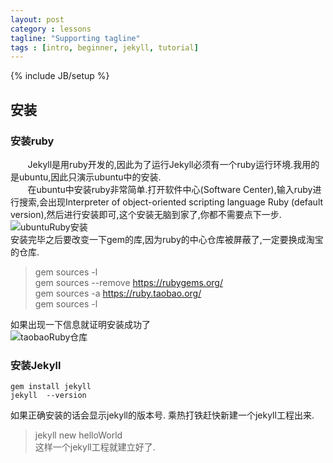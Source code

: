 ```yaml
---
layout: post
category : lessons
tagline: "Supporting tagline"
tags : [intro, beginner, jekyll, tutorial]
---
```

{% include JB/setup %}

## 安装
### 安装ruby
&#160; &#160; &#160; &#160;Jekyll是用ruby开发的,因此为了运行Jekyll必须有一个ruby运行环境.我用的是ubuntu,因此只演示ubuntu中的安装.  
&#160; &#160; &#160; &#160;在ubuntu中安装ruby非常简单.打开软件中心(Software Center),输入ruby进行搜索,会出现Interpreter of object-oriented scripting language Ruby (default version),然后进行安装即可,这个安装无脑到家了,你都不需要点下一步.  
![ubuntuRuby安装]({{site.url}}/assets/img/rubyEnv.png)  
安装完毕之后要改变一下gem的库,因为ruby的中心仓库被屏蔽了,一定要换成淘宝的仓库.
> gem sources -l  
> gem sources --remove https://rubygems.org/  
> gem sources -a https://ruby.taobao.org/  
> gem sources -l

如果出现一下信息就证明安装成功了  
![taobaoRuby仓库]({{site.url}}/assets/img/taobaoSource.png)
### 安装Jekyll
```
gem install jekyll
jekyll  --version
```
如果正确安装的话会显示jekyll的版本号. 乘热打铁赶快新建一个jekyll工程出来.
> jekyll new helloWorld  
这样一个jekyll工程就建立好了.




